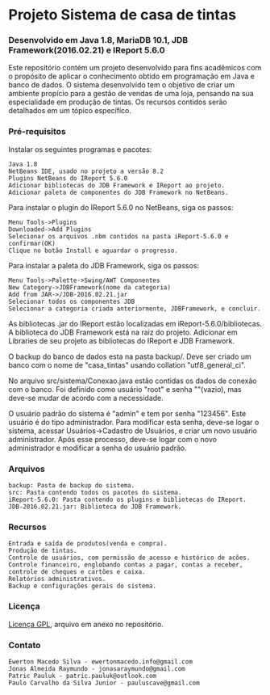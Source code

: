 # Projeto Sistema de casa de tintas
### Desenvolvido em Java 1.8, MariaDB 10.1, JDB Framework(2016.02.21) e IReport 5.6.0

Este repositório contém um projeto desenvolvido para fins acadêmicos com o propósito de aplicar o conhecimento obtido em programação em Java e banco de dados. O sistema desenvolvido tem o objetivo de criar um ambiente propício para a gestão de vendas de uma loja, pensando na sua especialidade em produção de tintas. Os recursos contidos serão detalhados em um tópico específico. 

### Pré-requisitos
Instalar os seguintes programas e pacotes:
```
Java 1.8
NetBeans IDE, usado no projeto a versão 8.2
Plugins NetBeans do IReport 5.6.0
Adicionar bibliotecas do JDB Framework e IReport ao projeto.
Adicionar paleta de componentes do JDB Framework no NetBeans.
```
Para instalar o plugin do IReport 5.6.0 no NetBeans, siga os passos:
```
Menu Tools->Plugins
Downloaded->Add Plugins
Selecionar os arquivos .nbm contidos na pasta iReport-5.6.0 e confirmar(OK)
Clique no botão Install e aguardar o progresso. 
```
Para instalar a paleta do JDB Framework, siga os passos:
```
Menu Tools->Palette->Swing/AWT Componentes
New Category->JDBFramework(nome da categoria)
Add from JAR->/JDB-2016.02.21.jar
Selecionar todos os componentes JDB
Selecionar a categoria criada anteriormente, JDBFramework, e concluir.
```

As bibliotecas .jar do IReport estão localizadas em iReport-5.6.0/bibliotecas. A biblioteca do JDB Framework está na raiz do projeto.
Adicionar em Libraries de seu projeto as bibliotecas do IReport e JDB Framework.

O backup do banco de dados esta na pasta backup/. Deve ser criado um banco com o nome de "casa_tintas" usando collation "utf8_general_ci".

No arquivo src/sistema/Conexao.java estão contidas os dados de conexão com o banco. Foi definido como usuário "root" e senha ""(vazio), mas deve-se mudar de acordo com a necessidade.

O usuário padrão do sistema é "admin" e tem por senha "123456". Este usuário é do tipo administrador. Para modificar esta senha, deve-se logar o sistema, acessar Usuários->Cadastro de Usuários, e criar um novo usuário administrador. Após esse processo, deve-se logar com o novo administrador e modificar a senha do usuário padrão.

### Arquivos

```
backup: Pasta de backup do sistema.
src: Pasta contendo todos os pacotes do sistema.
iReport-5.6.0: Pasta contendo os plugins e bibliotecas do IReport.
JDB-2016.02.21.jar: Biblioteca do JDB Framework.
```

### Recursos

```
Entrada e saída de produtos(venda e compra).
Produção de tintas.
Controle de usuários, com permissão de acesso e histórico de acões.
Controle financeiro, englobando contas a pagar, contas a receber, controle de cheques e cartões e caixa.
Relatórios administrativos.
Backup e configurações gerais do sistema.
```

### Licença

[Licença GPL](https://github.com/paulocsilvajr/prjSistemaCasaTintas/blob/master/license_gpl.txt), arquivo em anexo no repositório.

### Contato
```
Ewerton Macedo Silva - ewertonmacedo.info@gmail.com
Jonas Almeida Raymundo - jonasaraymundo@gmail.com
Patric Pauluk - patric.pauluk@outlook.com 
Paulo Carvalho da Silva Junior - pauluscave@gmail.com
```
